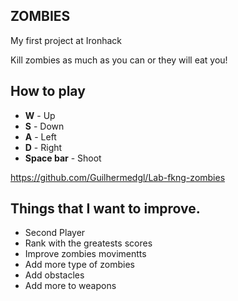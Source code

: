 
## ZOMBIES

My first project at Ironhack

Kill zombies as much as you can or they will eat you!

## How to play

 + **W** - Up
 + **S** - Down
 + **A** - Left
 + **D** - Right
 + **Space bar** - Shoot

https://github.com/Guilhermedgl/Lab-fkng-zombies

## Things that I want to improve.

+ Second Player
+ Rank with the greatests scores
+ Improve zombies movimentts
+ Add more type of zombies
+ Add obstacles
+ Add more to weapons




